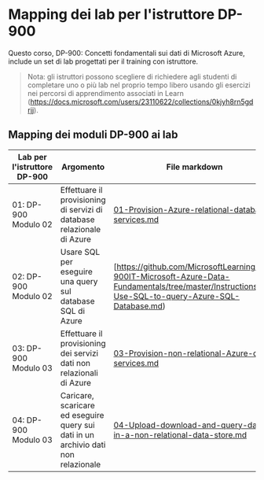 # Mapping dei lab per l'istruttore DP-900

Questo corso, DP-900: Concetti fondamentali sui dati di Microsoft Azure, include un set di lab progettati per il training con istruttore. 

> Nota: gli istruttori possono scegliere di richiedere agli studenti di completare uno o più lab nel proprio tempo libero usando gli esercizi nei percorsi di apprendimento associati in Learn (https://docs.microsoft.com/users/23110622/collections/0kjyh8rn5gdrjj). 

## Mapping dei moduli DP-900 ai lab

| Lab per l'istruttore DP-900 | Argomento | File markdown |
| --- | --- | --- |
| 01: DP-900 Modulo 02 | Effettuare il provisioning di servizi di database relazionale di Azure | [01-Provision-Azure-relational-database-services.md](https://github.com/MicrosoftLearning/DP-900IT-Microsoft-Azure-Data-Fundamentals/tree/master/Instructions/01-Provision-Azure-relational-database-services.md) |
| 02: DP-900 Modulo 02 | Usare SQL per eseguire una query sul database SQL di Azure | [https://github.com/MicrosoftLearning/DP-900IT-Microsoft-Azure-Data-Fundamentals/tree/master/Instructions/02-Use-SQL-to-query-Azure-SQL-Database.md) |
| 03: DP-900 Modulo 03 | Effettuare il provisioning dei servizi dati non relazionali di Azure  | [03-Provision-non-relational-Azure-data-services.md](https://github.com/MicrosoftLearning/DP-900IT-Microsoft-Azure-Data-Fundamentals/tree/master/Instructions/03-Provision-non-relational-Azure-data-services.md) |
| 04: DP-900 Modulo 03 | Caricare, scaricare ed eseguire query sui dati in un archivio dati non relazionale | [04-Upload-download-and-query-data-in-a-non-relational-data-store.md](https://github.com/MicrosoftLearning/DP-900IT-Microsoft-Azure-Data-Fundamentals/tree/master/Instructions/04-Upload-download-and-query-data-in-a-non-relational-data-store.md) |

